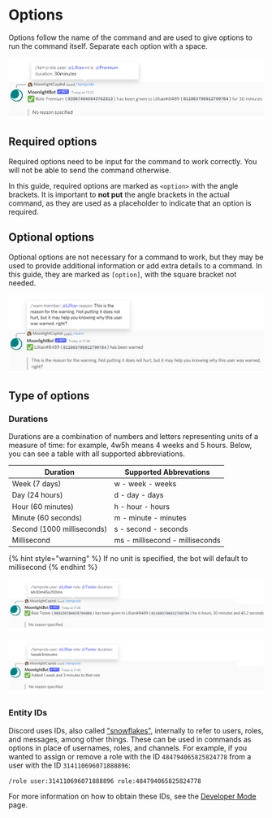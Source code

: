# Options

Options follow the name of the command and are used to give options to run the command itself. Separate each option with a space.

![Example of a command executed successfully with all the required option.](<../.gitbook/assets/slashrequiredoptions.png>)

## Required options

Required options need to be input for the command to work correctly. You will not be able to send the command otherwise.

In this guide, required options are marked as `<option>` with the angle brackets. It is important to **not put** the angle brackets in the actual command, as they are used as a placeholder to indicate that an option is required.

## Optional options

Optional options are not necessary for a command to work, but they may be used to provide additional information or add extra details to a command. In this guide, they are marked as `[option]`, with the square bracket not needed.

![The reason for the warning is optional.](<../.gitbook/assets/slashoptionaloptions.png>)

## Type of options

### Durations

Durations are a combination of numbers and letters representing units of a measure of time: for example, 4w5h means 4 weeks and 5 hours.
Below, you can see a table with all supported abbreviations.

| Duration                   | Supported Abbrevations          |
| -------------------------- | ------------------------------- |
| Week (7 days)              | w - week - weeks                |
| Day (24 hours)             | d - day - days                  |
| Hour (60 minutes)          | h - hour - hours                |
| Minute (60 seconds)        | m - minute - minutes            |
| Second (1000 milliseconds) | s - second - seconds            |
| Millisecond                | ms - millisecond - milliseconds |

{% hint style="warning" %}
If no unit is specified, the bot will default to millisecond
{% endhint %}

![A duration options.](<../.gitbook/assets/slashtypeofoptions.png>)

![Another example of duration. As you can see, you can extend or reduce the length to a temporary role by adding or substracting time to it.](<../.gitbook/assets/slashtypeofoptions2.png>)

### Entity IDs

Discord uses IDs, also called ["snowflakes"](https://discord.com/developers/docs/reference#snowflakes), internally to refer to users, roles, and messages, among other things. These can be used in commands as options in place of usernames, roles, and channels. For example, if you wanted to assign or remove a role with the ID `484794065825824778` from a user with the ID `314110696071888896`:

```
/role user:314110696071888896 role:484794065825824778
```

For more information on how to obtain these IDs, see the [Developer Mode](../advanced/developer-mode.md) page.
